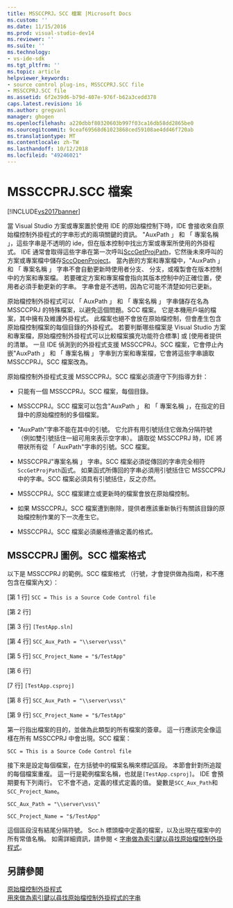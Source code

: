 ```yaml
---
title: MSSCCPRJ。SCC 檔案 |Microsoft Docs
ms.custom: ''
ms.date: 11/15/2016
ms.prod: visual-studio-dev14
ms.reviewer: ''
ms.suite: ''
ms.technology:
- vs-ide-sdk
ms.tgt_pltfrm: ''
ms.topic: article
helpviewer_keywords:
- source control plug-ins, MSSCCPRJ.SCC file
- MSSCCPRJ.SCC file
ms.assetid: 6f2e39d6-b79d-407e-976f-b62a3cedd378
caps.latest.revision: 16
ms.author: gregvanl
manager: ghogen
ms.openlocfilehash: a220dbbf80320603b997f03ca16db58dd2865be0
ms.sourcegitcommit: 9ceaf69568d61023868ced59108ae4dd46f720ab
ms.translationtype: MT
ms.contentlocale: zh-TW
ms.lasthandoff: 10/12/2018
ms.locfileid: "49246021"
---
```

# <a name="mssccprjscc-file"></a>MSSCCPRJ.SCC 檔案
[!INCLUDE[vs2017banner](../includes/vs2017banner.md)]

當 Visual Studio 方案或專案置於使用 IDE 的原始檔控制下時，IDE 會接收來自原始檔控制外掛程式的字串形式的兩項關鍵的資訊。 "AuxPath 」 和 「 專案名稱 」，這些字串是不透明的 ide，但在版本控制中找出方案或專案所使用的外掛程式。 IDE 通常會取得這些字串在第一次呼叫[SccGetProjPath](../extensibility/sccgetprojpath-function.md)，它然後未來呼叫的方案或專案檔中儲存[SccOpenProject](../extensibility/sccopenproject-function.md)。 當內嵌的方案和專案檔中，"AuxPath 」 和 「 專案名稱 」 字串不會自動更新時使用者分支、 分支，或複製會在版本控制中的方案和專案檔。 若要確定方案和專案檔會指向其版本控制中的正確位置，使用者必須手動更新的字串。 字串會是不透明，因為它可能不清楚如何已更新。  
  
 原始檔控制外掛程式可以 「 AuxPath 」 和 「 專案名稱 」 字串儲存在名為 MSSCCPRJ 的特殊檔案，以避免這個問題。SCC 檔案。 它是本機用戶端的檔案，其中擁有及維護外掛程式。 此檔案也絕不會放在原始檔控制，但會產生包含原始檔控制檔案的每個目錄的外掛程式。 若要判斷哪些檔案是 Visual Studio 方案和專案檔，原始檔控制外掛程式可以比較檔案擴充功能符合標準] 或 [使用者提供的清單。 一旦 IDE 偵測到的外掛程式支援 MSSCCPRJ。SCC 檔案，它會停止內嵌"AuxPath 」 和 「 專案名稱 」 字串到方案和專案檔，它會將這些字串讀取 MSSCCPRJ。SCC 檔案改為。  
  
 原始檔控制外掛程式支援 MSSCCPRJ。SCC 檔案必須遵守下列指導方針：  
  
-   只能有一個 MSSCCPRJ。SCC 檔案，每個目錄。  
  
-   MSSCCPRJ。SCC 檔案可以包含"AuxPath 」 和 「 專案名稱 」，在指定的目錄中的原始檔控制的多個檔案。  
  
-   "AuxPath"字串不能在其中的引號。 它允許有用引號括住它做為分隔符號 （例如雙引號括住一組可用來表示空字串）。 讀取從 MSSCCPRJ 時，IDE 將帶狀所有從 「 AuxPath"字串的引號。SCC 檔案。  
  
-   MSSCCPRJ"專案名稱 」 字串。SCC 檔案必須從傳回的字串完全相符`SccGetProjPath`函式。 如果函式所傳回的字串必須用引號括住它 MSSCCPRJ 中的字串。SCC 檔案必須具有引號括住，反之亦然。  
  
-   MSSCCPRJ。SCC 檔案建立或更新時的檔案會放在原始檔控制。  
  
-   如果 MSSCCPRJ。SCC 檔案遭到刪除，提供者應該重新執行有關該目錄的原始檔控制作業的下一次產生它。  
  
-   MSSCCPRJ。SCC 檔案必須嚴格遵循定義的格式。  
  
## <a name="an-illustration-of-the-mssccprjscc-file-format"></a>MSSCCPRJ 圖例。SCC 檔案格式  
 以下是 MSSCCPRJ 的範例。SCC 檔案格式 （行號，才會提供做為指南，和不應包含在檔案內文）：  
  
 [第 1 行] `SCC = This is a Source Code Control file`  
  
 [第 2 行]  
  
 [第 3 行] `[TestApp.sln]`  
  
 [第 4 行] `SCC_Aux_Path = "\\server\vss\"`  
  
 [第 5 行] `SCC_Project_Name = "$/TestApp"`  
  
 [第 6 行]  
  
 [7 行] `[TestApp.csproj]`  
  
 [第 8 行] `SCC_Aux_Path = "\\server\vss\"`  
  
 [第 9 行] `SCC_Project_Name = "$/TestApp"`  
  
 第一行指出檔案的目的，並做為此類型的所有檔案的簽章。 這一行應該完全像這樣在所有 MSSCCPRJ 中會出現。SCC 檔案：  
  
 `SCC = This is a Source Code Control file`  
  
 接下來是設定每個檔案，在方括號中的檔案名稱來標記區段。 本節會針對所追蹤的每個檔案重複。 這一行是範例檔案名稱，也就是`[TestApp.csproj]`。 IDE 會預期要有下列兩行。 它不會不過，定義的樣式定義的值。 變數是`SCC_Aux_Path`和`SCC_Project_Name`。  
  
 `SCC_Aux_Path = "\\server\vss\"`  
  
 `SCC_Project_Name = "$/TestApp"`  
  
 這個區段沒有結尾分隔符號。 Scc.h 標頭檔中定義的檔案，以及出現在檔案中的所有常值名稱。 如需詳細資訊，請參閱 <<c0> [ 字串做為索引鍵以尋找原始檔控制外掛程式](../extensibility/strings-used-as-keys-for-finding-a-source-control-plug-in.md)。  
  
## <a name="see-also"></a>另請參閱  
 [原始檔控制外掛程式](../extensibility/source-control-plug-ins.md)   
 [用來做為索引鍵以尋找原始檔控制外掛程式的字串](../extensibility/strings-used-as-keys-for-finding-a-source-control-plug-in.md)

